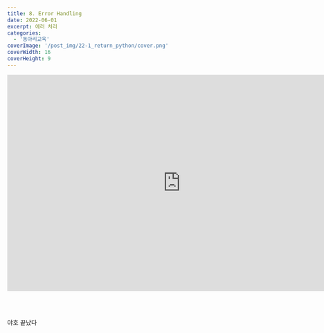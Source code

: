 ```yaml
---
title: 8. Error Handling
date: 2022-06-01
excerpt: 에러 처리
categories:
  - '동아리교육'
coverImage: '/post_img/22-1_return_python/cover.png'
coverWidth: 16
coverHeight: 9
---
```


<iframe width="800" height="500" src="https://www.youtube.com/embed/3UGkxY5QJTM" title="YouTube video player" frameborder="0" allow="accelerometer; autoplay; clipboard-write; encrypted-media; gyroscope; picture-in-picture" allowfullscreen></iframe>

<br><br>

야호 끝났다
